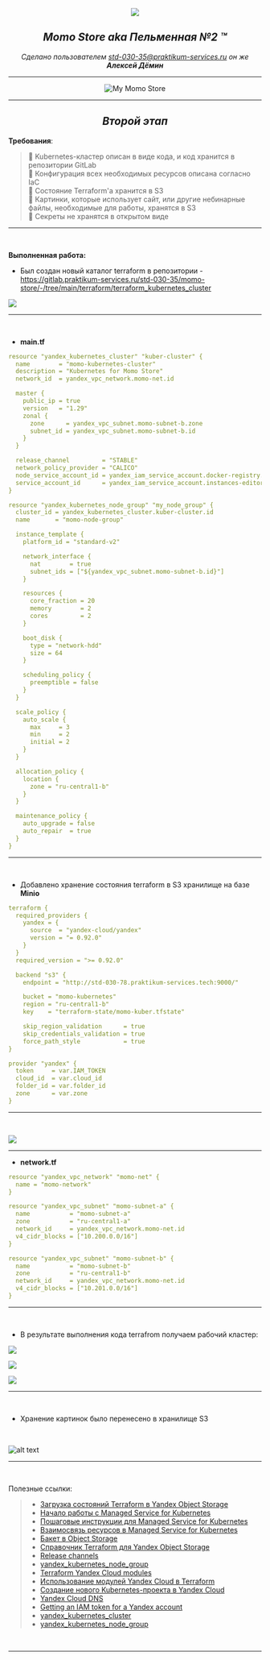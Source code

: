 <div align="center"> 

![](/images/logo.png) 

##  *Momo Store aka Пельменная №2 &trade;*
*Сделано пользователем *std-030-35@praktikum-services.ru* он же **Алексей Дёмин***



---
![My Momo Store](/images/storemomo.png "My Momo Store")  

---


## *Второй этап*
</div>

**Требования**:
>
> 🔎 Kubernetes-кластер описан в виде кода, и код хранится в репозитории GitLab   
> 🔎 Конфигурация всех необходимых ресурсов описана согласно IaC    
> 🔎 Состояние Terraform'а хранится в S3  
> 🔎 Картинки, которые использует сайт, или другие небинарные файлы, необходимые для работы, хранятся в S3   
> 🔎 Секреты не хранятся в открытом виде  

---
  
<br>

**Выполненная работа:**

- Был создан новый каталог terraform в репозитории - https://gitlab.praktikum-services.ru/std-030-35/momo-store/-/tree/main/terraform/terraform_kubernetes_cluster

![](/images/ter-repos-kuber.png)  


---

<br>

- **main.tf**

```yaml
resource "yandex_kubernetes_cluster" "kuber-cluster" {
  name        = "momo-kubernetes-cluster"
  description = "Kubernetes for Momo Store"
  network_id  = yandex_vpc_network.momo-net.id

  master {
    public_ip = true
    version   = "1.29"
    zonal {
      zone      = yandex_vpc_subnet.momo-subnet-b.zone
      subnet_id = yandex_vpc_subnet.momo-subnet-b.id
    }
  }

  release_channel         = "STABLE"
  network_policy_provider = "CALICO"
  node_service_account_id = yandex_iam_service_account.docker-registry.id
  service_account_id      = yandex_iam_service_account.instances-editor.id
}

resource "yandex_kubernetes_node_group" "my_node_group" {
  cluster_id = yandex_kubernetes_cluster.kuber-cluster.id
  name       = "momo-node-group"

  instance_template {
    platform_id = "standard-v2"

    network_interface {
      nat        = true
      subnet_ids = ["${yandex_vpc_subnet.momo-subnet-b.id}"]
    }

    resources {
      core_fraction = 20
      memory        = 2
      cores         = 2
    }

    boot_disk {
      type = "network-hdd"
      size = 64
    }

    scheduling_policy {
      preemptible = false
    }
  }

  scale_policy {
    auto_scale {
      max     = 3
      min     = 2
      initial = 2
    }
  }

  allocation_policy {
    location {
      zone = "ru-central1-b"
    }
  }

  maintenance_policy {
    auto_upgrade = false
    auto_repair  = true
  }
}
``` 

---
<br>

- Добавлено хранение состояния terraform в S3 хранилище на базе **Minio**


```yaml
terraform {
  required_providers {
    yandex = {
      source  = "yandex-cloud/yandex"
      version = "= 0.92.0"
    }
  }
  required_version = ">= 0.92.0"

  backend "s3" {
    endpoint = "http://std-030-78.praktikum-services.tech:9000/"

    bucket = "momo-kubernetes"
    region = "ru-central1-b"
    key    = "terraform-state/momo-kuber.tfstate"

    skip_region_validation      = true
    skip_credentials_validation = true
    force_path_style            = true
}

provider "yandex" {
  token     = var.IAM_TOKEN
  cloud_id  = var.cloud_id
  folder_id = var.folder_id
  zone      = var.zone
}
```
---

<br>

![](/images/s3.png)

---

- **network.tf**

```yaml
resource "yandex_vpc_network" "momo-net" {
  name = "momo-network"
}

resource "yandex_vpc_subnet" "momo-subnet-a" {
  name           = "momo-subnet-a"
  zone           = "ru-central1-a"
  network_id     = yandex_vpc_network.momo-net.id
  v4_cidr_blocks = ["10.200.0.0/16"]
}

resource "yandex_vpc_subnet" "momo-subnet-b" {
  name           = "momo-subnet-b"
  zone           = "ru-central1-b"
  network_id     = yandex_vpc_network.momo-net.id
  v4_cidr_blocks = ["10.201.0.0/16"]
}
```  

---

<br>

- В результате выполнения кода terrafrom получаем рабочий кластер:

![](/images/momo-kub-cluster.png)

![](/images/momo-kub-cluster-2.png)

![](/images/momo-kub-cluster-3.png)  

---

<br>

- Хранение картинок было перенесено в хранилище S3  
<br>

![alt text](/images/images-s3.png)  

---

<br>

Полезные ссылки:  
> - [ Загрузка состояний Terraform в Yandex Object Storage ](https://yandex.cloud/ru/docs/tutorials/infrastructure-management/terraform-state-storage)
> - [ Начало работы с Managed Service for Kubernetes ](https://yandex.cloud/ru/docs/managed-kubernetes/quickstart?from=int-console-help-center-or-nav)
> - [ Пошаговые инструкции для Managed Service for Kubernetes](https://yandex.cloud/ru/docs/managed-kubernetes/operations/#node-group)
> - [ Взаимосвязь ресурсов в Managed Service for Kubernetes ](https://yandex.cloud/ru/docs/managed-kubernetes/concepts/?from=int-console-help-center-or-nav#node-group)
> - [ Бакет в Object Storage ](https://yandex.cloud/ru/docs/storage/concepts/bucket)
> - [ Справочник Terraform для Yandex Object Storage ](https://yandex.cloud/ru/docs/storage/tf-ref)
> - [ Release channels ](https://yandex.cloud/en/docs/managed-kubernetes/concepts/release-channels-and-updates)
> - [ yandex_kubernetes_node_group ](https://registry.terraform.io/providers/yandex-cloud/yandex/latest/docs/resources/kubernetes_node_groups)
> - [ Terraform Yandex Cloud modules ](https://github.com/terraform-yc-modules)
> - [ Использование модулей Yandex Cloud в Terraform ](https://yandex.cloud/ru/docs/managed-kubernetes/tutorials/terraform-modules)
> - [ Создание нового Kubernetes-проекта в Yandex Cloud ](https://yandex.cloud/ru/docs/managed-kubernetes/tutorials/new-kubernetes-project)
> - [ Yandex Cloud DNS ](https://yandex.cloud/ru/docs/dns/)
> - [ Getting an IAM token for a Yandex account ](https://yandex.cloud/en/docs/iam/operations/iam-token/create)
> - [ yandex_kubernetes_cluster ](https://terraform-provider.yandexcloud.net/resources/kubernetes_cluster.html)
> - [ yandex_kubernetes_node_group ](https://terraform-provider.yandexcloud.net/resources/kubernetes_node_group.html)

<br>

---
